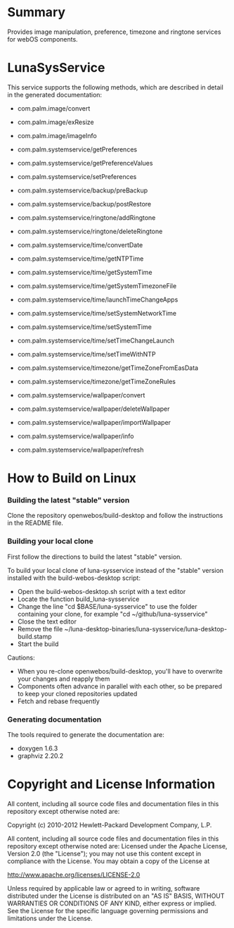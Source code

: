 Summary
========
Provides image manipulation, preference, timezone and ringtone services for webOS components.

LunaSysService
==============

This service supports the following methods, which are described in detail in the generated documentation:  

*  com.palm.image/convert
*  com.palm.image/exResize
*  com.palm.image/imageInfo

*  com.palm.systemservice/getPreferences
*  com.palm.systemservice/getPreferenceValues
*  com.palm.systemservice/setPreferences

*  com.palm.systemservice/backup/preBackup
*  com.palm.systemservice/backup/postRestore

*  com.palm.systemservice/ringtone/addRingtone
*  com.palm.systemservice/ringtone/deleteRingtone

*  com.palm.systemservice/time/convertDate
*  com.palm.systemservice/time/getNTPTime
*  com.palm.systemservice/time/getSystemTime
*  com.palm.systemservice/time/getSystemTimezoneFile
*  com.palm.systemservice/time/launchTimeChangeApps
*  com.palm.systemservice/time/setSystemNetworkTime
*  com.palm.systemservice/time/setSystemTime
*  com.palm.systemservice/time/setTimeChangeLaunch
*  com.palm.systemservice/time/setTimeWithNTP

*  com.palm.systemservice/timezone/getTimeZoneFromEasData
*  com.palm.systemservice/timezone/getTimeZoneRules

*  com.palm.systemservice/wallpaper/convert
*  com.palm.systemservice/wallpaper/deleteWallpaper
*  com.palm.systemservice/wallpaper/importWallpaper
*  com.palm.systemservice/wallpaper/info
*  com.palm.systemservice/wallpaper/refresh


How to Build on Linux
=====================

### Building the latest "stable" version

Clone the repository openwebos/build-desktop and follow the instructions in the README file.

### Building your local clone

First follow the directions to build the latest "stable" version.

To build your local clone of luna-sysservice instead of the "stable" version installed with the build-webos-desktop script:  
* Open the build-webos-desktop.sh script with a text editor
* Locate the function build\_luna-sysservice
* Change the line "cd $BASE/luna-sysservice" to use the folder containing your clone, for example "cd ~/github/luna-sysservice"
* Close the text editor
* Remove the file ~/luna-desktop-binaries/luna-sysservice/luna-desktop-build.stamp
* Start the build

Cautions:
* When you re-clone openwebos/build-desktop, you'll have to overwrite your changes and reapply them
* Components often advance in parallel with each other, so be prepared to keep your cloned repositories updated
* Fetch and rebase frequently

### Generating documentation

The tools required to generate the documentation are:

* doxygen 1.6.3
* graphviz 2.20.2


# Copyright and License Information

All content, including all source code files and documentation files in this repository except otherwise noted are: 

 Copyright (c) 2010-2012 Hewlett-Packard Development Company, L.P.

All content, including all source code files and documentation files in this repository except otherwise noted are:
Licensed under the Apache License, Version 2.0 (the "License");
you may not use this content except in compliance with the License.
You may obtain a copy of the License at

http://www.apache.org/licenses/LICENSE-2.0

Unless required by applicable law or agreed to in writing, software
distributed under the License is distributed on an "AS IS" BASIS,
WITHOUT WARRANTIES OR CONDITIONS OF ANY KIND, either express or implied.
See the License for the specific language governing permissions and
limitations under the License.
